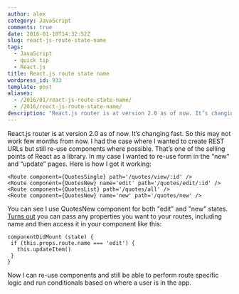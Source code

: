```yaml
---
author: alex
category: JavaScript
comments: true
date: 2016-01-10T14:32:52Z
slug: react-js-route-state-name
tags:
  - JavaScript
  - quick tip
  - React.js
title: React.js route state name
wordpress_id: 933
template: post
aliases:
  - /2016/01/react-js-route-state-name/
  - /2016/react-js-route-state-name/
description: "React.js router is at version 2.0 as of now. It’s changing fast. So this may not work few months from now. I had the case where I wanted to create REST URLs but still re-use components where possible. That’s one of the selling points of React as a library. In my case I wanted to re-use form in the “new” and “update” pages"
---
```


React.js router is at version 2.0 as of now. It’s changing fast. So this may not work few months from now. I had the case where I wanted to create REST URLs but still re-use components where possible. That’s one of the selling points of React as a library. In my case I wanted to re-use form in the “new” and “update” pages. Here is how I got it working:

    <Route component={QuotesSingle} path='/quotes/view/:id' />
    <Route component={QuotesNew} name='edit' path='/quotes/edit/:id' />
    <Route component={QuotesList} path='/quotes/all' />
    <Route component={QuotesNew} name='new' path='/quotes/new' />

You can see I use QuotesNew component for both "edit" and "new" states. [Turns out](http://stackoverflow.com/questions/34571450/route-state-name-in-reactredux/34572118) you can pass any properties you want to your routes, including name and then access it in your component like this:

    componentDidMount (state) {
     if (this.props.route.name === 'edit') {
       this.updateItem()
     }
    }

Now I can re-use components and still be able to perform route specific logic and run conditionals based on where a user is in the app.
